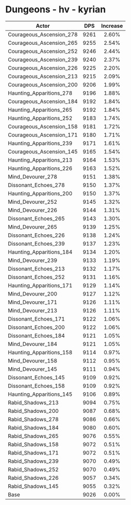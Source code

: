 # Dungeons - hv - kyrian
| Actor | DPS | Increase |
|---|:---:|:---:|
|Courageous_Ascension_278|9261|2.60%|
|Courageous_Ascension_265|9255|2.54%|
|Courageous_Ascension_252|9246|2.44%|
|Courageous_Ascension_239|9240|2.37%|
|Courageous_Ascension_226|9225|2.20%|
|Courageous_Ascension_213|9215|2.09%|
|Courageous_Ascension_200|9206|1.99%|
|Haunting_Apparitions_278|9196|1.88%|
|Courageous_Ascension_184|9192|1.84%|
|Haunting_Apparitions_265|9192|1.84%|
|Haunting_Apparitions_252|9183|1.74%|
|Courageous_Ascension_158|9181|1.72%|
|Courageous_Ascension_171|9180|1.71%|
|Haunting_Apparitions_239|9171|1.61%|
|Courageous_Ascension_145|9165|1.54%|
|Haunting_Apparitions_213|9164|1.53%|
|Haunting_Apparitions_226|9163|1.52%|
|Mind_Devourer_278|9151|1.38%|
|Dissonant_Echoes_278|9150|1.37%|
|Haunting_Apparitions_200|9150|1.37%|
|Mind_Devourer_252|9145|1.32%|
|Mind_Devourer_226|9144|1.31%|
|Dissonant_Echoes_265|9143|1.30%|
|Mind_Devourer_265|9139|1.25%|
|Dissonant_Echoes_226|9138|1.24%|
|Dissonant_Echoes_239|9137|1.23%|
|Haunting_Apparitions_184|9134|1.20%|
|Mind_Devourer_239|9133|1.19%|
|Dissonant_Echoes_213|9132|1.17%|
|Dissonant_Echoes_252|9131|1.16%|
|Haunting_Apparitions_171|9129|1.14%|
|Mind_Devourer_200|9127|1.12%|
|Mind_Devourer_171|9126|1.11%|
|Mind_Devourer_213|9126|1.11%|
|Dissonant_Echoes_171|9122|1.06%|
|Dissonant_Echoes_200|9122|1.06%|
|Dissonant_Echoes_184|9121|1.05%|
|Mind_Devourer_184|9121|1.05%|
|Haunting_Apparitions_158|9114|0.97%|
|Mind_Devourer_158|9112|0.95%|
|Mind_Devourer_145|9111|0.94%|
|Dissonant_Echoes_145|9109|0.92%|
|Dissonant_Echoes_158|9109|0.92%|
|Haunting_Apparitions_145|9106|0.89%|
|Rabid_Shadows_213|9094|0.75%|
|Rabid_Shadows_200|9087|0.68%|
|Rabid_Shadows_278|9086|0.66%|
|Rabid_Shadows_184|9080|0.60%|
|Rabid_Shadows_265|9076|0.55%|
|Rabid_Shadows_158|9072|0.51%|
|Rabid_Shadows_171|9072|0.51%|
|Rabid_Shadows_239|9070|0.49%|
|Rabid_Shadows_252|9070|0.49%|
|Rabid_Shadows_226|9057|0.34%|
|Rabid_Shadows_145|9055|0.32%|
|Base|9026|0.00%|
